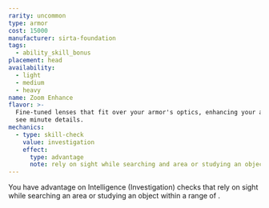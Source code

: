 ```yaml
---
rarity: uncommon
type: armor
cost: 15000
manufacturer: sirta-foundation
tags:
  - ability_skill_bonus
placement: head
availability:
  - light
  - medium
  - heavy
name: Zoom Enhance
flavor: >-
  Fine-tuned lenses that fit over your armor's optics, enhancing your ability to
  see minute details.
mechanics:
  - type: skill-check
    value: investigation
    effect:
      type: advantage
      note: rely on sight while searching and area or studying an object
---
```

You have advantage on Intelligence (Investigation) checks that rely on sight while searching an area or studying
an object within a range of <me-distance length="5" />.
